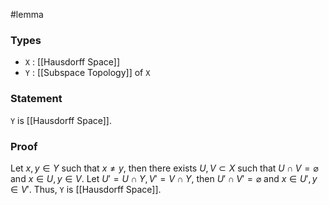 #lemma
### Types
- `X` : [[Hausdorff Space]]
- `Y` : [[Subspace Topology]] of `X`
### Statement
`Y` is [[Hausdorff Space]].
### Proof
Let $x,y\in Y$ such that $x \ne y$, then there exists $U, V \subset X$ such that $U\cap V=\varnothing$ and $x\in U, y\in V$. Let $U'=U\cap Y, V'=V\cap Y$, then $U'\cap V'=\varnothing$ and $x\in U', y\in V'$. Thus, `Y` is [[Hausdorff Space]].